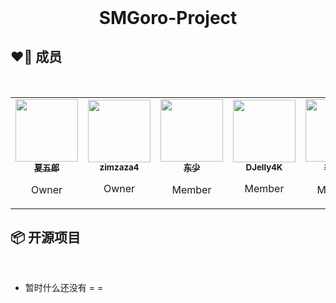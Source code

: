 <h1 align="center" style="margin-top: 0px;">
  SMGoro-Project
</h1>

## ❤️‍🔥 成员

<br>

<table>
  <tr>
    <!-- SMGoro -->
    <td align="center">
      <a href="https://github.com/SMGoro"
        ><img
          src="https://avatars.githubusercontent.com/u/72185434?v=4"
          width="100px;"
          alt=""
        /><br /><sub><b>夏五郎</b></sub></a
      ><br />
      <p>
        Owner<br />
      </p>
      </a>
    </td>
    <!-- zimzaza4 -->
    <td align="center">
      <a href="https://github.com/zimzaza4"
        ><img
          src="https://avatars.githubusercontent.com/u/53421735?v=4"
          width="100px;"
          alt=""
        /><br /><sub><b>zimzaza4</b></sub></a
      ><br />
      <p>
        Owner<br />
      </p>
      </a>
    </td>
    <!-- DongShao -->
    <td align="center">
      <a href="https://github.com/DongShaoNB"
        ><img
          src="https://avatars.githubusercontent.com/u/54093566?v=4"
          width="100px;"
          alt=""
        /><br /><sub><b>东少</b></sub></a
      ><br />
      <p>
        Member<br />
      </p>
      </a>
    </td>
    <!-- DJelly4K -->
    <td align="center">
      <a href="https://github.com/DJelly4K"
        ><img
          src="https://avatars.githubusercontent.com/u/68630033?v=4"
          width="100px;"
          alt=""
        /><br /><sub><b>DJelly4K</b></sub></a
      ><br />
      <p>
        Member <br />
      </p>
      </a>
    </td>
    <!-- Renyuan -->
    <td align="center">
      <a href="https://github.com/lRENyaaa"
        ><img
          src="https://avatars.githubusercontent.com/u/92320175?v=4"
          width="100px;"
          alt=""
        /><br /><sub><b>李任渊</b></sub></a
      ><br />
      <p>
        Member<br />
      </p>
      </a>
    </td>
  </tr>
</table>

## 📦 开源项目

<br>

- 暂时什么还没有 = =
